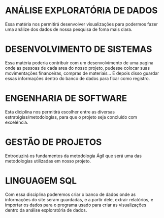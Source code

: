 # ANÁLISE EXPLORATÓRIA DE DADOS  
Essa matéria nos permitirá desenvolver visualizações para podermos fazer uma análize dos dados de nossa pesquisa de foma mais clara.  

# DESENVOLVIMENTO DE SISTEMAS  
Essa matéria poderia contribuir com um desenvolvimento de uma pagina onde as pessoas de cada area do nosso projeto, pudesse colocar suas movimentações financeiras, compras de materiais... E depois disso guardar essas informações dentro do banco de dados para ficar como registro.  

# ENGENHARIA DE SOFTWARE  
Esta diciplina nos permitirá escolher entre as diversas estratégias/metodologias, para que o projeto seja concluido com excelência.  

# GESTÃO DE PROJETOS  
Entroduzirá os fundamentos da metodologia Ágil que será uma das metodologias utilizadas em nosso projeto.  

# LINGUAGEM SQL  
Com essa disciplina poderemos criar o banco de dados onde as informações do site seram guardadas, e a partir dele, extrair relatórios, e importar os dados para o programa usado para criar as visualizações dentro da análise exploratória de dados.  
